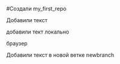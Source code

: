 #Создали my_first_repo


Добавили текст 



добавили тект локально


браузер


Добавили текст в новой ветке newbranch 